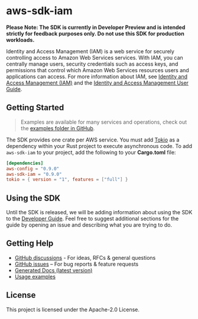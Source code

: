 # aws-sdk-iam

**Please Note: The SDK is currently in Developer Preview and is intended strictly for
feedback purposes only. Do not use this SDK for production workloads.**

Identity and Access Management (IAM) is a web service for securely controlling access to Amazon Web Services services. With IAM, you can centrally manage users, security credentials such as access keys, and permissions that control which Amazon Web Services resources users and applications can access. For more information about IAM, see [Identity and Access Management (IAM)](http://aws.amazon.com/iam/) and the [Identity and Access Management User Guide](https://docs.aws.amazon.com/IAM/latest/UserGuide/).

## Getting Started

> Examples are available for many services and operations, check out the
> [examples folder in GitHub](https://github.com/awslabs/aws-sdk-rust/tree/main/examples).

The SDK provides one crate per AWS service. You must add [Tokio](https://crates.io/crates/tokio)
as a dependency within your Rust project to execute asynchronous code. To add `aws-sdk-iam` to
your project, add the following to your **Cargo.toml** file:

```toml
[dependencies]
aws-config = "0.9.0"
aws-sdk-iam = "0.9.0"
tokio = { version = "1", features = ["full"] }
```

## Using the SDK

Until the SDK is released, we will be adding information about using the SDK to the
[Developer Guide](https://docs.aws.amazon.com/sdk-for-rust/latest/dg/welcome.html). Feel free to suggest
additional sections for the guide by opening an issue and describing what you are trying to do.

## Getting Help

* [GitHub discussions](https://github.com/awslabs/aws-sdk-rust/discussions) - For ideas, RFCs & general questions
* [GitHub issues](https://github.com/awslabs/aws-sdk-rust/issues/new/choose) – For bug reports & feature requests
* [Generated Docs (latest version)](https://awslabs.github.io/aws-sdk-rust/)
* [Usage examples](https://github.com/awslabs/aws-sdk-rust/tree/main/examples)

## License

This project is licensed under the Apache-2.0 License.


